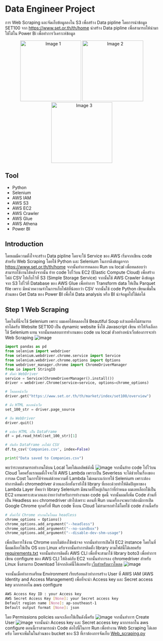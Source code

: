# Data Engineer Project
การ Web Scraping และจัดเก็บข้อมูลลงใน S3 เพื่อสร้าง Data pipline โดยการนำข้อมูล SET100 จาก https://www.set.or.th/th/home นำสร้าง Data pipline เพื่อสามารถให้นำมาใช้ได้ใน Power Bi เพื่อทำการวิเคราะห์ข้อมูล

<p align="center">
  <img src="https://github.com/user-attachments/assets/b596e241-47b1-4c5b-8486-1c78a212c155" alt="Image 1" width="200"/>
  <img src="https://github.com/user-attachments/assets/d30af651-6b91-47c2-a9d2-deaf4a0a9bab" alt="Image 2" width="200"/>
  <img src="https://github.com/user-attachments/assets/41f365ed-4d83-4d29-ba0c-106144b6eea6" alt="Image 3" width="200"/>
</p>

## Tool 
- Python
- Selenium
- AWS IAM
- AWS S3
- AWS EC2
- AWS Crawler
- AWS Glue 
- AWS Athena 
- Power BI 
## Introduction     
โดยผมมีความตั้งใจจะสร้าง Data pipline โดยจะใช้ Service ของ AWS เริ่มจากเขียน code สำหรับ Web Scraping โดยใช้ Python และ Selenium ในการดึงข้อมูลจาก https://www.set.or.th/th/home จากนั้นทำการทดลอง Run บน local เพื่อทดสอบว่าสามารถใช้งานได้หลังจากนั้น ย้าย code ไปไว้บน EC2 (Elastic Compute Cloud) เพื่อสร้างไฟล์ CSV ไปเก็บไว้ที่ S3 (Simple Storage Service) จากนั้นใช้ AWS Crawler ดึงข้อมูลจาก S3 ไปไว้ที่ Database ของ AWS Glue เพื่อทำการ Transform data ให้เป็น  Parquet file เพราะ มีหน่วยความจำในการเก็บไฟล์ที่น้อยกว่า CSV จากนั้นใช้ code Python เขียนเพิ่มในส่วนของ Get Data ของ Power BI เพื่อให้ Data analysis หรือ BI นำจ้อมูลไปใช้ต่อได้ 

## Step 1 Web Scraping
โดยในที่นี้จะใช้ Selenium เพราะ ผมเคยได้ทดลองใช้ Beautiful Soup แล้วผลคือไม่สามารถทำได้ครับ Website SET100 เป็น dynamic website ซึ่งใช้ Javascript เขียน ทำให้จึงเลือกใช้ Selenium แทน 
จากนั้นทดสอบการทำงานของ code บน local 
ตัวอย่างหน้าเว็บต้องการจะทำ Web Scraping 
![image](https://github.com/user-attachments/assets/2248ee6e-a014-49b7-8591-78c76ae0f2a3)

```python
import pandas as pd
from selenium import webdriver
from selenium.webdriver.chrome.service import Service
from selenium.webdriver.chrome.options import Options
from webdriver_manager.chrome import ChromeDriverManager
from io import StringIO
# ตั้งค่า WebDriver
service = Service(ChromeDriverManager().install())
driver = webdriver.Chrome(service=service, options=chrome_options)

# โหลดหน้าเว็บ
driver.get("https://www.set.or.th/th/market/index/set100/overview")

# ดึง HTML ของหน้าเว็บ
set_100_str = driver.page_source

# ปิด WebDriver
driver.quit()

# แปลง HTML เป็น DataFrame
df = pd.read_html(set_100_str)[1]

# บันทึก DataFrame ลงไฟล์ CSV
df.to_csv('Companies.csv', index=False)

print("Data saved to Companies.csv")
```
พบว่าระบบสามารถทำงานได้บน Local โดยได้ผลลัพธ์ดังนี้ 
![image](https://github.com/user-attachments/assets/f494df2f-de4c-4079-bb54-bbc18edaeae2)
จากนั้นย้าย code ไปไว้บน Cloud โดยครั้งแรกผมตั้งใจจะใช้ AWS Lambda เพราะเป็น Severless จะได้ช่วยในเรื่องของการลด Cost ในการใช้จ่ายแต่ด้วยความที่ Lambda ไม่เหมาะแก่การใช้ Selenium เพราะต้องทำการติดตั้ง chromedriver ด้วยและอีกทั้งเรายังใช้ library ที่เยอะด้วยทำให้ติดปัญหาของ Lambda Layer ที่พบว่า library Selenium มีขนาดที่ใหญ่เกินกว่าที่กำหนด ผมเลยเลือกใช้เป็น EC2 แทนเพราะสะดวกและง่ายกว่าสำหรับการทำงานขอ code ชุดนี้ 
จากนั้นผมก็เพิ่ม Code ส่วนที่เป็น Headless ของ chromedriver เข้าไปเพราะ ตอนที่ Run บนเครื่องจะพบว่าต้องมีการเปิด Google Chrome ทุกครั้งที่ Run code ซึ่งบน Cloud ไม่สามารถทำได้โดยใช้ code ส่วนนี้ครับ 
```python
# ตั้งค่าให้ Chrome ทำงานในโหมด headless
chrome_options = Options()
chrome_options.add_argument("--headless")
chrome_options.add_argument("--no-sandbox")
chrome_options.add_argument("--disable-dev-shm-usage")
```
เพื่อเปิดการใช้งาน Chrome แบบไม่ต้องใช้หน้าจอ จากนั้นทำการเปิดใช้ EC2 instance โดยในที่นี้ผมเลือกใช้เป็น OS แบบ Linux ครับจากนั้นทำการติดตั้ง library ตามไฟล์นี้ได้เลยครับ [requirements.txt](https://github.com/Naret59/ProjectForDataEngineer_web_scraping_AWS_PowerBI/blob/main/requirements.txt)  จากนั้นทำการติดตั้ง AWS CLI เพื่อที่จะสามาใช้ library boto3 เพื่อทำการเขียน configure ของ AWS CLI ให้ลิงค์กับ EC2 จากนั้นทำการลง chromedriver สำหรับ Linux ซึ่งสามารถ Download ได้จากลิงค์นี้ได้เลยครับ [เว็บสำหรับดาวโหลด](https://googlechromelabs.github.io/chrome-for-testing/) 
![image](https://github.com/user-attachments/assets/fc258927-7c65-4450-af33-8bf304141ce7)

จากนั้นเมื่อทำการเตรียม Environment เรียบร้อยแล้วทำการสร้าง User ที่ AWS IAM (AWS Identity and Access Management) เพื่อที่จะนำ Access key และ Secret access key มากกรอกใน aws configure

```bash
AWS Access Key ID : your Access key 
AWS Secret Access Key [None]: your Secret access key 
Default region name [None]: ap-southeast-1
Default output format [None]: json
```
โดย Permissions policies ผมจะเลือกใช้เป็นดังนี้ครับ
![image](https://github.com/user-attachments/assets/5cdca4e6-5ef6-4b49-b404-ebe4fe6b2503)
จากนั้นทำการ Create User 
![image](https://github.com/user-attachments/assets/b13201b0-881d-4ff3-aafc-0e06832b11b8)
จากนั้นนำ Access key และ Secret access key มากกรอกใน aws configure ตอนนี้เราสามารถนำ Code ต่อไปนี้ในการ Run เพื่อทำงาน Web Scraping ได้เลยครับ โดยจะเพิ่มในในส่วนของ bucket ของ S3 ที่เราต้องการจัดเก็บ [Web_scraping.py](https://github.com/Naret59/ProjectForDataEngineer_web_scraping_AWS_PowerBI/blob/main/Web_scraping.py) 


 



